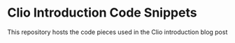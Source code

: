 # Clio Introduction Code Snippets

This repository hosts the code pieces used in the Clio introduction blog post
